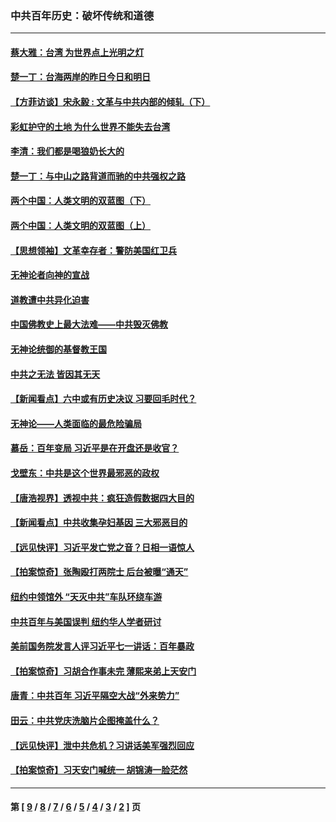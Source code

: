 ### 中共百年历史：破坏传统和道德
---
#### [蔡大雅：台湾 为世界点上光明之灯](../../pages/nf1176114/n13531530.md?04260430) 
#### [楚一丁：台海两岸的昨日今日和明日](../../pages/nf1176114/n13531468.md?04260430) 
#### [【方菲访谈】宋永毅 : 文革与中共内部的倾轧（下）](../../pages/nf1176114/n13486836.md?04260430) 
#### [彩虹护守的土地 为什么世界不能失去台湾](../../pages/nf1176114/n13476849.md?04260430) 
#### [李清：我们都是喝狼奶长大的](../../pages/nf1176114/n13471478.md?04260430) 
#### [楚一丁：与中山之路背道而驰的中共强权之路](../../pages/nf1176114/n13437270.md?04260430) 
#### [两个中国：人类文明的双蓝图（下）](../../pages/nf1176114/n13423132.md?04260430) 
#### [两个中国：人类文明的双蓝图（上）](../../pages/nf1176114/n13422687.md?04260430) 
#### [【思想领袖】文革幸存者：警防美国红卫兵](../../pages/nf1176114/n13339289.md?04260430) 
#### [无神论者向神的宣战](../../pages/nf1176114/n13281535.md?04260430) 
#### [道教遭中共异化迫害](../../pages/nf1176114/n13281463.md?04260430) 
#### [中国佛教史上最大法难——中共毁灭佛教](../../pages/nf1176114/n13281397.md?04260430) 
#### [无神论统御的基督教王国](../../pages/nf1176114/n13281280.md?04260430) 
#### [中共之无法 皆因其无天](../../pages/nf1176114/n13281088.md?04260430) 
#### [【新闻看点】六中或有历史决议 习要回毛时代？](../../pages/nf1176114/n13222895.md?04260430) 
#### [无神论——人类面临的最危险骗局](../../pages/nf1176114/n13196137.md?04260430) 
#### [慕岳：百年变局 习近平是在开盘还是收官？](../../pages/nf1176114/n13206516.md?04260430) 
#### [戈壁东：中共是这个世界最邪恶的政权](../../pages/nf1176114/n13085641.md?04260430) 
#### [【唐浩视界】透视中共：疯狂造假数据四大目的](../../pages/nf1176114/n13080590.md?04260430) 
#### [【新闻看点】中共收集孕妇基因 三大邪恶目的](../../pages/nf1176114/n13077182.md?04260430) 
#### [【远见快评】习近平发亡党之音？日相一语惊人](../../pages/nf1176114/n13074809.md?04260430) 
#### [【拍案惊奇】张陶殴打两院士 后台被曝“通天”](../../pages/nf1176114/n13070496.md?04260430) 
#### [纽约中领馆外 “天灭中共”车队环绕车游](../../pages/nf1176114/n13070693.md?04260430) 
#### [中共百年与美国误判 纽约华人学者研讨](../../pages/nf1176114/n13067969.md?04260430) 
#### [美前国务院发言人评习近平七一讲话：百年暴政](../../pages/nf1176114/n13066986.md?04260430) 
#### [【拍案惊奇】习胡合作事未完 薄熙来弟上天安门](../../pages/nf1176114/n13065867.md?04260430) 
#### [唐青：中共百年 习近平隔空大战“外来势力”](../../pages/nf1176114/n13065976.md?04260430) 
#### [田云：中共党庆洗脑片企图掩盖什么？](../../pages/nf1176114/n13064395.md?04260430) 
#### [【远见快评】泄中共危机？习讲话美军强烈回应](../../pages/nf1176114/n13064269.md?04260430) 
#### [【拍案惊奇】习天安门喊统一 胡锦涛一脸茫然](../../pages/nf1176114/n13063233.md?04260430) 

---
#### 第 [ [9](./9.md?04260430) / [8](./8.md?04260430) / [7](./7.md?04260430) / [6](./6.md?04260430) / [5](./5.md?04260430) / [4](./4.md?04260430) / [3](./3.md?04260430) / [2](./2.md?04260430) ] 页
